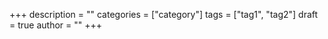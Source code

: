 +++
description = ""
categories = ["category"]
tags = ["tag1", "tag2"]
draft = true
author = ""
+++
